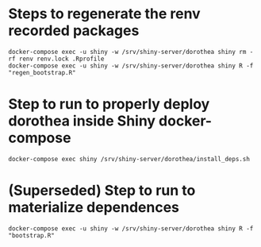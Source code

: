 # Steps to regenerate the renv recorded packages

```
docker-compose exec -u shiny -w /srv/shiny-server/dorothea shiny rm -rf renv renv.lock .Rprofile
docker-compose exec -u shiny -w /srv/shiny-server/dorothea shiny R -f "regen_bootstrap.R"
```

# Step to run to properly deploy dorothea inside Shiny docker-compose

```
docker-compose exec shiny /srv/shiny-server/dorothea/install_deps.sh
```

# (Superseded) Step to run to materialize dependences

```
docker-compose exec -u shiny -w /srv/shiny-server/dorothea shiny R -f "bootstrap.R"
```
